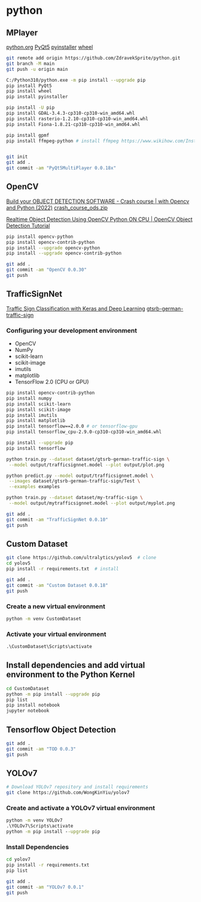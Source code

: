 # python

## MPlayer

[python.org](https://www.python.org/)
[PyQt5](https://pypi.org/project/PyQt5/)
[pyinstaller](https://pypi.org/project/pyinstaller/)
[wheel](https://pypi.org/project/wheel/)

```bash
git remote add origin https://github.com/ZdravekSprite/python.git
git branch -M main
git push -u origin main

C:/Python310/python.exe -m pip install --upgrade pip
pip install PyQt5
pip install wheel
pip install pyinstaller

pip install -U pip
pip install GDAL-3.4.3-cp310-cp310-win_amd64.whl
pip install rasterio-1.2.10-cp310-cp310-win_amd64.whl
pip install Fiona-1.8.21-cp310-cp310-win_amd64.whl

pip install gpmf
pip install ffmpeg-python # install ffmpeg https://www.wikihow.com/Install-FFmpeg-on-Windows


git init
git add .
git commit -am "PyQt5MultiPlayer 0.0.18x"
```

## OpenCV

[Build your OBJECT DETECTION SOFTWARE - Crash course | with Opencv and Python (2022)](https://www.youtube.com/watch?v=bUoWTPaKUi4)
[crash_course_ods.zip](https://pysource.com/download/crash_course_ods.zip)

[Realtime Object Detection Using OpenCV Python ON CPU | OpenCV Object Detection Tutorial](https://www.youtube.com/watch?v=hVavSe60M3g)

```bash
pip install opencv-python
pip install opencv-contrib-python
pip install --upgrade opencv-python
pip install --upgrade opencv-contrib-python

git add .
git commit -am "OpenCV 0.0.30"
git push
```

## TrafficSignNet

[Traffic Sign Classification with Keras and Deep Learning](https://pyimagesearch.com/2019/11/04/traffic-sign-classification-with-keras-and-deep-learning/)
[gtsrb-german-traffic-sign](https://www.kaggle.com/meowmeowmeowmeowmeow/gtsrb-german-traffic-sign/)

### Configuring your development environment

- OpenCV
- NumPy
- scikit-learn
- scikit-image
- imutils
- matplotlib
- TensorFlow 2.0 (CPU or GPU) [](https://www.tensorflow.org/install/pip#windows)

```bash
pip install opencv-contrib-python
pip install numpy
pip install scikit-learn
pip install scikit-image
pip install imutils
pip install matplotlib
pip install tensorflow==2.0.0 # or tensorflow-gpu
pip install tensorflow_cpu-2.9.0-cp310-cp310-win_amd64.whl

pip install --upgrade pip
pip install tensorflow

python train.py --dataset dataset/gtsrb-german-traffic-sign \
 --model output/trafficsignnet.model --plot output/plot.png

python predict.py --model output/trafficsignnet.model \
 --images dataset/gtsrb-german-traffic-sign/Test \
 --examples examples

python train.py --dataset dataset/my-traffic-sign \
 --model output/mytrafficsignnet.model --plot output/myplot.png

git add .
git commit -am "TrafficSignNet 0.0.10"
git push
```

## Custom Dataset

[](https://blog.paperspace.com/train-yolov5-custom-data)

```bash
git clone https://github.com/ultralytics/yolov5  # clone
cd yolov5
pip install -r requirements.txt  # install

git add .
git commit -am "Custom Dataset 0.0.18"
git push
```

### Create a new virtual environment

```cmd
python -m venv CustomDataset
```

### Activate your virtual environment

```cmd
.\CustomDataset\Scripts\activate
```

## Install dependencies and add virtual environment to the Python Kernel

```bash
cd CustomDataset
python -m pip install --upgrade pip
pip list
pip install notebook
jupyter notebook
```

## Tensorflow Object Detection

```bash
git add .
git commit -am "TOD 0.0.3"
git push
```

## YOLOv7

```bash
# Download YOLOv7 repository and install requirements
git clone https://github.com/WongKinYiu/yolov7
```

### Create and activate a YOLOv7 virtual environment

```cmd
python -m venv YOLOv7
.\YOLOv7\Scripts\activate
python -m pip install --upgrade pip
```

### Install Dependencies

```bash
cd yolov7
pip install -r requirements.txt
pip list
```

```bash
git add .
git commit -am "YOLOv7 0.0.1"
git push
```
